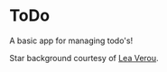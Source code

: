 # ToDo
A basic app for managing todo's!

Star background courtesy of [Lea Verou](http://lea.verou.me/css3patterns/).